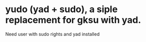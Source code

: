 # yudo (yad + sudo), a siple replacement for gksu with yad.

Need user with sudo rights and yad installed
